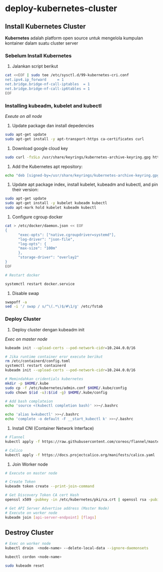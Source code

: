 # deploy-kubernetes-cluster

## Install Kubernetes Cluster

**Kubernetes** adalah platform open source untuk mengelola kumpulan kontainer dalam suatu cluster server

### Sebelum Install Kubernetes

1. Jalankan script berikut

```bash
cat <<EOF | sudo tee /etc/sysctl.d/99-kubernetes-cri.conf
net.ipv4.ip_forward     = 1
net.bridge.bridge-nf-call-iptables  = 1
net.bridge.bridge-nf-call-ip6tables = 1
EOF
```

### Installing kubeadm, kubelet and kubectl

_Exeute on all node_

1. Update package dan install depedencies

```bash
sudo apt-get update
sudo apt-get install -y apt-transport-https ca-certificates curl
```

1. Download google cloud key

```bash
sudo curl -fsSLo /usr/share/keyrings/kubernetes-archive-keyring.gpg https://packages.cloud.google.com/apt/doc/apt-key.gp
```

1. Add the Kubernetes apt repository:

```bash
echo "deb [signed-by=/usr/share/keyrings/kubernetes-archive-keyring.gpg] https://apt.kubernetes.io/ kubernetes-xenial main" | sudo tee /etc/apt/sources.list.d/kubernetes.list
```

1. Update apt package index, install kubelet, kubeadm and kubectl, and pin their version:

```bash
sudo apt-get update
sudo apt-get install -y kubelet kubeadm kubectl
sudo apt-mark hold kubelet kubeadm kubectl
```

1. Configure cgroup docker

```bash
cat > /etc/docker/daemon.json << EOF
{
      "exec-opts": ["native.cgroupdriver=systemd"],
      "log-driver": "json-file",
      "log-opts": {
      "max-size": "100m"
      },
      "storage-driver": "overlay2"
}
EOF

# Restart docker

systemctl restart docker.service
```

1. Disable swap

```bash
swapoff -a
sed -i '/ swap / s/^\(.*\)$/#\1/g' /etc/fstab
```

### Deploy Cluster

1. Deploy cluster dengan kubeadm init

_Exec on master node_

```bash
kubeadm init --upload-certs --pod-network-cidr=10.244.0.0/16

# Jika runtime container eror execute berikut
rm /etc/containerd/config.toml
systemctl restart containerd
kubeadm init --upload-certs --pod-network-cidr=10.244.0.0/16

# Memindahkan cridentials kubernetes
mkdir -p $HOME/.kube
sudo cp -f /etc/kubernetes/admin.conf $HOME/.kube/config
sudo chown $(id -u):$(id -g) $HOME/.kube/config

# Add bash complateion 
echo 'source <(kubectl completion bash)' >>~/.bashrc

echo 'alias k=kubectl' >>~/.bashrc
echo 'complete -o default -F __start_kubectl k' >>~/.bashrc
```

1. Install CNI (Container Network Interface)

```bash
# Flannel
kubectl apply -f https://raw.githubusercontent.com/coreos/flannel/master/Documentation/kube-flannel.yml

# Calico
kubectl apply -f https://docs.projectcalico.org/manifests/calico.yaml
```

1. Join Worker node

```bash
# Execute on master node

# Create Token
kubeadm token create --print-join-command

# Get Discovery Token CA cert Hash
openssl x509 -pubkey -in /etc/kubernetes/pki/ca.crt | openssl rsa -pubin -outform der 2>/dev/null | openssl dgst -sha256 -hex | sed 's/^.* //'

# Get API Server Advertise address (Master Node)
# Execute on worker node
kubeadm join [api-server-endpoint] [flags]
```

## Destroy Cluster

```bash
# Exec on worker node
kubectl drain  <node-name> --delete-local-data --ignore-daemonsets

kubectl cordon <node-name>

sudo kubeadm reset
```
